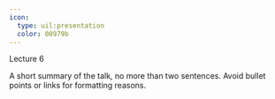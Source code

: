```yaml
---
icon:
  type: uil:presentation
  color: 00979b
---   
```


Lecture 6

A short summary of the talk, no more than two sentences. Avoid bullet points or links for formatting reasons.
